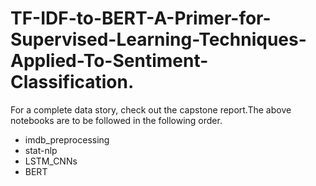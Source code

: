 # TF-IDF-to-BERT-A-Primer-for-Supervised-Learning-Techniques-Applied-To-Sentiment-Classification.

For a complete data story, check out the capstone report.The above notebooks are to be followed in the following order.

- imdb_preprocessing
- stat-nlp
- LSTM_CNNs
- BERT
